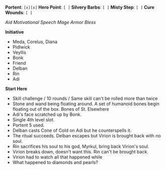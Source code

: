 **Portent**: `[x][x]`
**Hero Point**: `[ ]`
**Silvery Barbs**: `[ ]`
**Misty Step**: `[ ]`
**Cure Wounds**: `[ ]`

*Aid*
*Motivational Speech*
*Mage Armor*
*Bless*

**Initiative**
- Meda, Corelus, Diana
- Pidlwick
- Veyllis
- Bonk
- Friend
- Delban
- Rin
- Adi

**Start Here**
- Skill challenge / 10 rounds / Same skill can't be rolled more than twice
- Stone and wand being floating around. A set of humanoid bones begin floating out of the box. Bones of St. Elsewhere
- Adi's face scratched up by Bonk.
- Single 4th level slot.
- Portent 5 used.
- Delban casts Cone of Cold on Adi but he counterspells it.
- The ritual succeeds. Delban escapes but Virion is brought back with no soul.
- Rin sacrifices his soul to his god, Myrkul, bring back Virion's soul.
- Virion breaks down, doesn't want this. Rin can't be brought back.
- Virion had to watch all that happened while 
- What happened to diamonds and pearls?